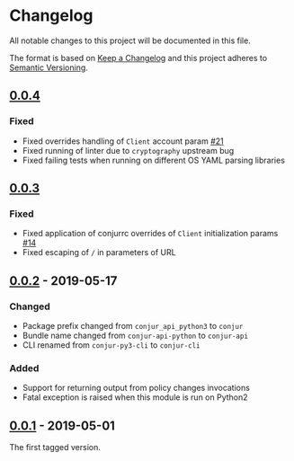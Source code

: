 # Changelog
All notable changes to this project will be documented in this file.

The format is based on [Keep a Changelog](http://keepachangelog.com/en/1.0.0/)
and this project adheres to [Semantic Versioning](http://semver.org/spec/v2.0.0.html).

## [0.0.4]

### Fixed

- Fixed overrides handling of `Client` account param [#21](https://github.com/cyberark/conjur-api-python3/issues/21)
- Fixed running of linter due to `cryptography` upstream bug
- Fixed failing tests when running on different OS YAML parsing libraries

## [0.0.3]

### Fixed

- Fixed application of conjurrc overrides of `Client` initialization params [#14](https://github.com/cyberark/conjur-api-python3/issues/14)
- Fixed escaping of `/` in parameters of URL

## [0.0.2] - 2019-05-17

### Changed
- Package prefix changed from `conjur_api_python3` to `conjur`
- Bundle name changed from `conjur-api-python` to `conjur-api`
- CLI renamed from `conjur-py3-cli` to `conjur-cli`

### Added
- Support for returning output from policy changes invocations
- Fatal exception is raised when this module is run on Python2

## [0.0.1] - 2019-05-01

The first tagged version.

[Unreleased]: https://github.com/conjurinc/conjur-api-python3/compare/v0.0.4...HEAD
[0.0.4]: https://github.com/conjurinc/conjur-api-python3/compare/v0.0.3...0.0.4
[0.0.3]: https://github.com/conjurinc/conjur-api-python3/compare/v0.0.2...0.0.3
[0.0.2]: https://github.com/conjurinc/conjur-api-python3/compare/v0.0.1...0.0.2
[0.0.1]: https://github.com/cyberark/conjur-api-python3/tree/v0.0.1
